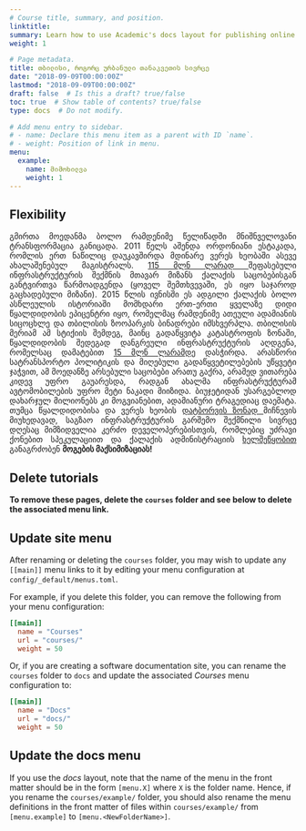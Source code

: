 ```yaml
---
# Course title, summary, and position.
linktitle: 
summary: Learn how to use Academic's docs layout for publishing online courses, software documentation, and tutorials.
weight: 1

# Page metadata.
title: თბილისი, როგორც ურბანული თანაკვეთის სივრცე
date: "2018-09-09T00:00:00Z"
lastmod: "2018-09-09T00:00:00Z"
draft: false  # Is this a draft? true/false
toc: true  # Show table of contents? true/false
type: docs  # Do not modify.

# Add menu entry to sidebar.
# - name: Declare this menu item as a parent with ID `name`.
# - weight: Position of link in menu.
menu:
  example:
    name: მიმოხილვა
    weight: 1
---
```


## Flexibility

<p align="justify">
გმირთა მოედანმა ბოლო რამდენიმე წელიწადში მნიშნველოვანი ტრანსფორმაცია განიცადა. 2011 წელს  აშენდა ორდონიანი ესტაკადა, რომლის ერთ ნაწილიც დაუკავშირდა მდინარე ვერეს ხეობაში ასევე ახალაშენებულ მაგისტრალს. <a href="https://idfi.ge/ge/news-66"> 115 მლნ ლარად </a> შეფასებული ინფრასტრუქტურის შექმნის მთავარ მიზანს ქალაქის საცობებისგან განტვირთვა წარმოადგენდა (ყოველ შემთხვევაში, ეს იყო საჯაროდ გაცხადებული მიზანი). 
2015 წლის ივნისში ეს ადგილი ქალაქის ბოლო ასწლეულის ისტორიაში მომხდარი ერთ-ერთი ყველაზე დიდი წყალდიდობის ეპიცენტრი იყო, რომელმაც რამდენიმე ათეული ადამიანის სიცოცხლე და თბილისის ზოოპარკის ბინადრები იმსხვერპლა. თბილისის მერიამ ამ სტიქიის შემდეგ, მაინც გადაწყვიტა კატასტროფის ზონაში, წყალდიდობის შედეგად დანგრეული ინფრასტრუქტურის აღდგენა, რომელსაც დამატებით  <a href="http://tbilisi.gov.ge/news/1358"> 15 მლნ ლარამდე</a> დასჭირდა.
არასწორი სატრანსპორტო პოლიტიკის და მიღებული გადაწყვეტილებების უწყვეტი ჯაჭვით,  ამ მოედანზე არსებული საცობები არათუ გაქრა, არამედ ვითარება კიდევ უფრო გაუარესდა, რადგან ახალმა ინფრასტრუქტურამ ავტომობილების უფრო მეტი ნაკადი მიიზიდა. ბიუჯეტიდან უსარგებლოდ დახარჯულ მილიონებს კი მოგვიანებით, ადამიანური ტრაგედიაც დაემატა. 
თუმცა წყალდიდობისა და ვერეს ხეობის <a href="http://www.wmo.int/pages/prog/hwrp/RA6/documents/2016/session3/Flash-Flood-events-Georgia2015-Megrelidze.pdf"> დატბორვის ზონად </a> მიჩნევის მიუხედავად, საგზაო ინფრასტრუქტურის გარშემო შექმნილი სივრცე დღესაც მიმზიდველია კერძო დეველოპერებისთვის, რომლებიც უძრავი ქონებით სპეკულაციით და ქალაქის ადმინისტრაციის <a href="https://netgazeti.ge/news/339122/"> ხელშეწყობით </a> განაგრძობენ <b>მოგების მაქსიმიზაციას!</b></p>

## Delete tutorials

**To remove these pages, delete the `courses` folder and see below to delete the associated menu link.**

## Update site menu

After renaming or deleting the `courses` folder, you may wish to update any `[[main]]` menu links to it by editing your menu configuration at `config/_default/menus.toml`.

For example, if you delete this folder, you can remove the following from your menu configuration:

```toml
[[main]]
  name = "Courses"
  url = "courses/"
  weight = 50
```

Or, if you are creating a software documentation site, you can rename the `courses` folder to `docs` and update the associated *Courses* menu configuration to:

```toml
[[main]]
  name = "Docs"
  url = "docs/"
  weight = 50
```

## Update the docs menu

If you use the *docs* layout, note that the name of the menu in the front matter should be in the form `[menu.X]` where `X` is the folder name. Hence, if you rename the `courses/example/` folder, you should also rename the menu definitions in the front matter of files within `courses/example/` from `[menu.example]` to `[menu.<NewFolderName>]`.
